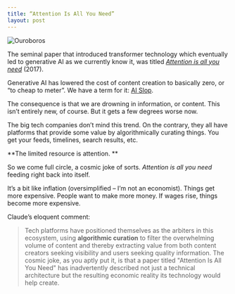 ```yaml
---
title: “Attention Is All You Need”
layout: post
---
```

![Ouroboros](https://en.wikipedia.org/wiki/Ouroboros#/media/File:Serpiente_alquimica.jpg)

The seminal paper that introduced transformer technology which eventually led to generative AI as we currently know it, was titled [_Attention is all you need_](https://arxiv.org/abs/1706.03762) (2017).

Generative AI has lowered the cost of content creation to basically zero, or “to cheap to meter”. We have a term for it: [AI Slop](https://en.wikipedia.org/wiki/AI_slop).

The consequence is that we are drowning in information, or content. This isn’t entirely new, of course. But it gets a few degrees worse now.

The big tech companies don’t mind this trend. On the contrary, they all have platforms that provide some value by algorithmically curating things. You get your feeds, timelines, search results, etc.

**The limited resource is attention. **

So we come full circle, a cosmic joke of sorts. _Attention is all you need_ feeding right back into itself. 

It’s a bit like inflation (oversimplified – I’m not an economist). Things get more expensive. People want to make more money. If wages rise, things become more expensive.

Claude’s eloquent comment:

  >Tech platforms have positioned themselves as the arbiters in this ecosystem, using **algorithmic curation** to filter the overwhelming volume of content and thereby extracting value from both content creators seeking visibility and users seeking quality information. The cosmic joke, as you aptly put it, is that a paper titled "Attention Is All You Need" has inadvertently described not just a technical architecture but the resulting economic reality its technology would help create.